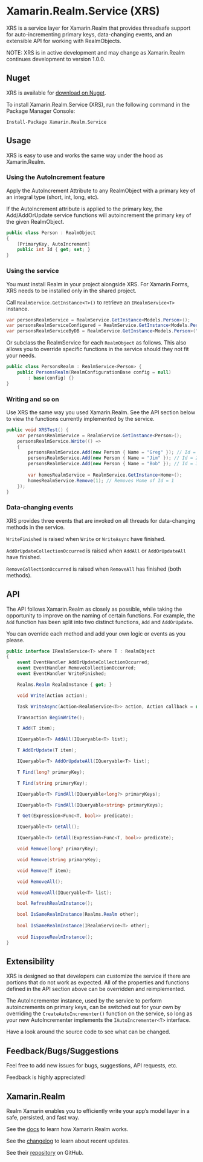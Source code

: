﻿# Xamarin.Realm.Service (XRS)
XRS is a service layer for Xamarin.Realm that provides threadsafe support for auto-incrementing primary keys, data-changing events, and an extensible API for working with RealmObjects.

NOTE: XRS is in active development and may change as Xamarin.Realm continues development to version 1.0.0.

## Nuget
XRS is available for [download on Nuget](https://www.nuget.org/packages/Xamarin.Realm.Service/).

To install Xamarin.Realm.Service (XRS), run the following command in the Package Manager Console:
	
	Install-Package Xamarin.Realm.Service

## Usage
XRS is easy to use and works the same way under the hood as Xamarin.Realm.

### Using the AutoIncrement feature
Apply the AutoIncrement Attribute to any RealmObject with a primary key of an integral type (short, int, long, etc).

If the AutoIncrement attribute is applied to the primary key, the Add/AddOrUpdate service functions will autoincrement the primary key of the given RealmObject.
```csharp
public class Person : RealmObject
{
	[PrimaryKey, AutoIncrement]
	public int Id { get; set; }
}
```

### Using the service
You must install Realm in your project alongside XRS. For Xamarin.Forms, XRS needs to be installed only in the shared project.

Call `RealmService.GetInstance<T>()` to retrieve an `IRealmService<T>` instance.
```csharp
var personsRealmService = RealmService.GetInstance<Models.Person>();
var personsRealmServiceConfigured = RealmService.GetInstance<Models.Person>(realmConfiguration);
var personsRealmServiceByDB = RealmService.GetInstance<Models.Person>("path/to/database");
```

Or subclass the RealmService for each ```RealmObject``` as follows. This also allows you to override specific functions in the service should they not fit your needs.
```csharp
public class PersonsRealm : RealmService<Person> {
	public PersonsRealm(RealmConfigurationBase config = null) 
		: base(config) {}
}
```

### Writing and so on
Use XRS the same way you used Xamarin.Realm. See the API section below to view the functions currently implemented by the service.
```csharp
public void XRSTest() {
	var personsRealmService = RealmService.GetInstance<Person>();
	personsRealmService.Write(() =>
	{
		personsRealmService.Add(new Person { Name = "Greg" }); // Id = 1
		personsRealmService.Add(new Person { Name = "Jim" }); // Id = 2
		personsRealmService.Add(new Person { Name = "Bob" }); // Id = 3
		
		var homesRealmService = RealmService.GetInstance<Home>();
		homesRealmService.Remove(1); // Removes Home of Id = 1
	});
}
```

### Data-changing events
XRS provides three events that are invoked on all threads for data-changing methods in the service.

```WriteFinished``` is raised when ```Write``` or ```WriteAsync``` have finished.

```AddOrUpdateCollectionOccurred``` is raised when ```AddAll``` or ```AddOrUpdateAll``` have finished.

```RemoveCollectionOccurred``` is raised when ```RemoveAll``` has finished (both methods).



## API
The API follows Xamarin.Realm as closely as possible, while taking the opportunity to improve on the naming of certain functions.
For example, the `Add` function has been split into two distinct functions, `Add` and `AddOrUpdate`.

You can override each method and add your own logic or events as you please.

```csharp
public interface IRealmService<T> where T : RealmObject
{
	event EventHandler AddOrUpdateCollectionOccurred;
	event EventHandler RemoveCollectionOccurred;
	event EventHandler WriteFinished;

	Realms.Realm RealmInstance { get; }

	void Write(Action action);

	Task WriteAsync(Action<RealmService<T>> action, Action callback = null);

	Transaction BeginWrite();

	T Add(T item);

	IQueryable<T> AddAll(IQueryable<T> list);

	T AddOrUpdate(T item);

	IQueryable<T> AddOrUpdateAll(IQueryable<T> list);

	T Find(long? primaryKey);

	T Find(string primaryKey);

	IQueryable<T> FindAll(IQueryable<long?> primaryKeys);

	IQueryable<T> FindAll(IQueryable<string> primaryKeys);

	T Get(Expression<Func<T, bool>> predicate);

	IQueryable<T> GetAll();

	IQueryable<T> GetAll(Expression<Func<T, bool>> predicate);

	void Remove(long? primaryKey);

	void Remove(string primaryKey);

	void Remove(T item);

	void RemoveAll();

	void RemoveAll(IQueryable<T> list);

	bool RefreshRealmInstance();

	bool IsSameRealmInstance(Realms.Realm other);
	
	bool IsSameRealmInstance(IRealmService<T> other);
	
	void DisposeRealmInstance();
}
```

## Extensibility
XRS is designed so that developers can customize the service if there are portions that do not work as expected.
All of the properties and functions defined in the API section above can be overridden and reimplemented.

The AutoIncrementer instance, used by the service to perform autoincrements on primary keys, can be switched out
for your own by overriding the `CreateAutoIncrementer()` function on the service, so long as your new AutoIncrementer implements the `IAutoIncrementer<T>` interface.

Have a look around the source code to see what can be changed.

## Feedback/Bugs/Suggestions
Feel free to add new issues for bugs, suggestions, API requests, etc. 

Feedback is highly appreciated!

## Xamarin.Realm
Realm Xamarin enables you to efficiently write your app’s model layer in a safe, persisted, and fast way.

See the [docs](https://realm.io/docs/xamarin/latest/) to learn how Xamarin.Realm works.

See the [changelog](https://github.com/realm/realm-dotnet/blob/master/CHANGELOG.md) to learn about recent updates.

See their [repository](https://github.com/realm/realm-dotnet) on GitHub.
